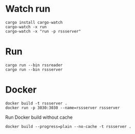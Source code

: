 # Watch run
    cargo install cargo-watch
    cargo-watch -x run
	cargo-watch -x "run -p rssserver"

# Run
    cargo run --bin rssreader
    cargo run --bin rssserver
    
# Docker
    docker build -t rssserver .
    docker run -p 3030:3030 --name=rssserver rssserver

Run Docker build without cache

    docker build --progress=plain --no-cache -t rssserver .